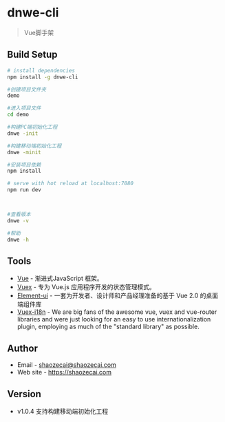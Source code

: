 # dnwe-cli
> Vue脚手架

## Build Setup

``` bash
# install dependencies
npm install -g dnwe-cli

#创建项目文件夹
demo

#进入项目文件
cd demo

#构建PC端初始化工程
dnwe -init

#构建移动端初始化工程
dnwe -minit

#安装项目依赖
npm install

# serve with hot reload at localhost:7080
npm run dev



#查看版本
dnwe -v

#帮助
dnwe -h

```

## Tools
- [Vue](https://cn.vuejs.org/) - 渐进式JavaScript 框架。
- [Vuex](https://vuex.vuejs.org/zh/guide/) - 专为 Vue.js 应用程序开发的状态管理模式。
- [Element-ui](https://element.eleme.cn/2.0/#/zh-CN) - 一套为开发者、设计师和产品经理准备的基于 Vue 2.0 的桌面端组件库
- [Vuex-i18n](https://github.com/dkfbasel/vuex-i18n#readme) - We are big fans of the awesome vue, vuex and vue-router libraries and were just looking for an easy to use internationalization plugin, employing as much of the "standard library" as possible.

## Author
- Email - shaozecai@shaozecai.com
- Web site - https://shaozecai.com

## Version
- v1.0.4 支持构建移动端初始化工程
